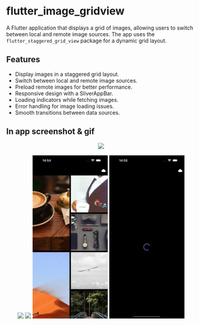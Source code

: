 # flutter_image_gridview

A Flutter application that displays a grid of images, allowing users to switch between local and remote image sources. The app uses the `flutter_staggered_grid_view` package for a dynamic grid layout.

## Features
- Display images in a staggered grid layout.
- Switch between local and remote image sources.
- Preload remote images for better performance.
- Responsive design with a SliverAppBar.
- Loading indicators while fetching images.
- Error handling for image loading issues.
- Smooth transitions between data sources.

## In app screenshot & gif
<p align="center">
  <img src="assets/screenshots/app_video.gif" width="300"/>
</p>

<p align="center">
  <img src="assets/screenshots/screenshot1.png" width="200"/>
  <img src="assets/screenshots/screenshot2.png" width="200"/>
  <img src="assets/screenshots/screenshot3.png" width="200"/>
  <img src="assets/screenshots/screenshot4.png" width="200"/>
</p>